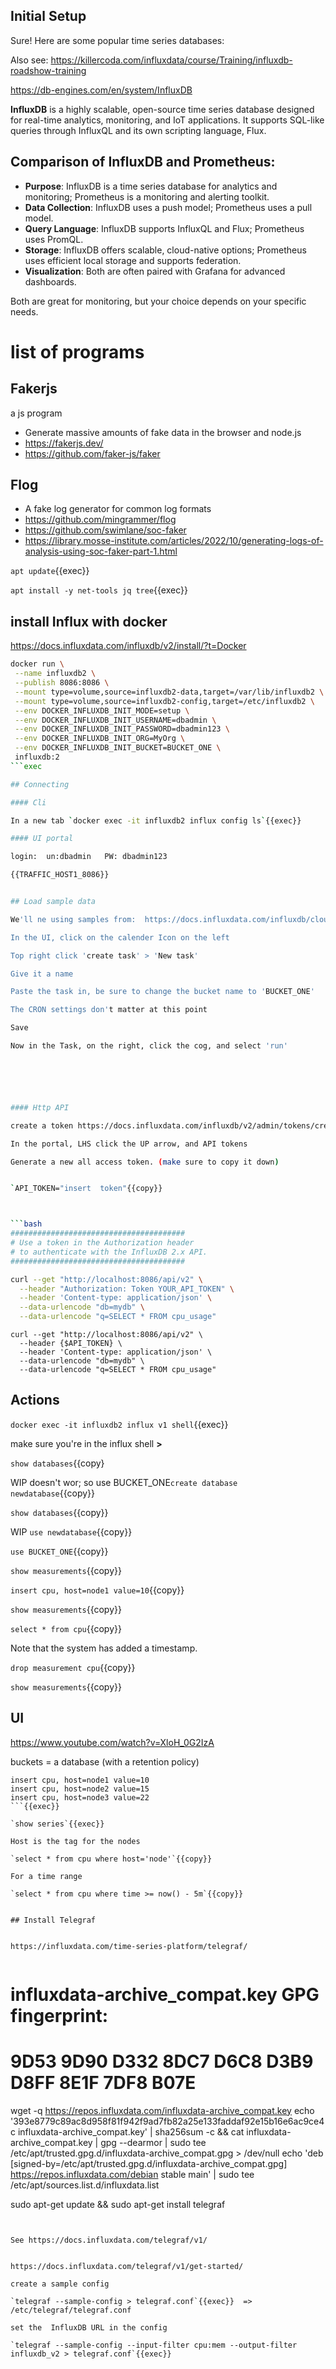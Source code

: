 
## Initial Setup

Sure! Here are some popular time series databases:

Also see: https://killercoda.com/influxdata/course/Training/influxdb-roadshow-training

https://db-engines.com/en/system/InfluxDB

**InfluxDB** is a highly scalable, open-source time series database designed for real-time analytics, monitoring, and IoT applications. It supports SQL-like queries through InfluxQL and its own scripting language, Flux.

## Comparison of **InfluxDB** and **Prometheus**:

- **Purpose**: InfluxDB is a time series database for analytics and monitoring; Prometheus is a monitoring and alerting toolkit.
- **Data Collection**: InfluxDB uses a push model; Prometheus uses a pull model.
- **Query Language**: InfluxDB supports InfluxQL and Flux; Prometheus uses PromQL.
- **Storage**: InfluxDB offers scalable, cloud-native options; Prometheus uses efficient local storage and supports federation.
- **Visualization**: Both are often paired with Grafana for advanced dashboards.

Both are great for monitoring, but your choice depends on your specific needs.


# list of programs

## Fakerjs

a js program

- Generate massive amounts of fake data in the browser and node.js
- https://fakerjs.dev/
- https://github.com/faker-js/faker

## Flog

- A fake log generator for common log formats
- https://github.com/mingrammer/flog
- https://github.com/swimlane/soc-faker
- https://library.mosse-institute.com/articles/2022/10/generating-logs-of-analysis-using-soc-faker-part-1.html


`apt update`{{exec}}

`apt install -y net-tools jq tree`{{exec}}



## install Influx with docker

https://docs.influxdata.com/influxdb/v2/install/?t=Docker

```bash
docker run \
 --name influxdb2 \
 --publish 8086:8086 \
 --mount type=volume,source=influxdb2-data,target=/var/lib/influxdb2 \
 --mount type=volume,source=influxdb2-config,target=/etc/influxdb2 \
 --env DOCKER_INFLUXDB_INIT_MODE=setup \
 --env DOCKER_INFLUXDB_INIT_USERNAME=dbadmin \
 --env DOCKER_INFLUXDB_INIT_PASSWORD=dbadmin123 \
 --env DOCKER_INFLUXDB_INIT_ORG=MyOrg \
 --env DOCKER_INFLUXDB_INIT_BUCKET=BUCKET_ONE \
 influxdb:2
```exec

## Connecting

#### Cli

In a new tab `docker exec -it influxdb2 influx config ls`{{exec}}

#### UI portal

login:  un:dbadmin   PW: dbadmin123

{{TRAFFIC_HOST1_8086}}


## Load sample data

We'll ne using samples from:  https://docs.influxdata.com/influxdb/cloud/reference/sample-data/

In the UI, click on the calender Icon on the left

Top right click 'create task' > 'New task'

Give it a name

Paste the task in, be sure to change the bucket name to 'BUCKET_ONE'

The CRON settings don't matter at this point

Save

Now in the Task, on the right, click the cog, and select 'run'






#### Http API

create a token https://docs.influxdata.com/influxdb/v2/admin/tokens/create-token/

In the portal, LHS click the UP arrow, and API tokens

Generate a new all access token. (make sure to copy it down)


`API_TOKEN="insert  token"{{copy}}



```bash
#######################################
# Use a token in the Authorization header
# to authenticate with the InfluxDB 2.x API.
#######################################

curl --get "http://localhost:8086/api/v2" \
  --header "Authorization: Token YOUR_API_TOKEN" \
  --header 'Content-type: application/json' \
  --data-urlencode "db=mydb" \
  --data-urlencode "q=SELECT * FROM cpu_usage"
```

```
curl --get "http://localhost:8086/api/v2" \
  --header {$API_TOKEN} \
  --header 'Content-type: application/json' \
  --data-urlencode "db=mydb" \
  --data-urlencode "q=SELECT * FROM cpu_usage"
```
## Actions

`docker exec -it influxdb2 influx v1 shell`{{exec}}

make sure you're in the influx shell **>**

`show databases`{{copy}

WIP doesn't wor; so use BUCKET_ONE`create database newdatabase`{{copy}}

`show databases`{{copy}}

WIP `use newdatabase`{{copy}}

`use BUCKET_ONE`{{copy}}

`show measurements`{{copy}}

`insert cpu, host=node1 value=10`{{copy}}

`show measurements`{{copy}}

`select * from cpu`{{copy}}

Note that the system has added a timestamp.

`drop measurement cpu`{{copy}}

`show measurements`{{copy}}

## UI

https://www.youtube.com/watch?v=XloH_0G2IzA

buckets = a database (with a retention policy)
```
insert cpu, host=node1 value=10
insert cpu, host=node2 value=15
insert cpu, host=node3 value=22
```{{exec}}

`show series`{{exec}}

Host is the tag for the nodes

`select * from cpu where host='node'`{{copy}}

For a time range

`select * from cpu where time >= now() - 5m`{{copy}}


## Install Telegraf


https://influxdata.com/time-series-platform/telegraf/


```
# influxdata-archive_compat.key GPG fingerprint:
#     9D53 9D90 D332 8DC7 D6C8 D3B9 D8FF 8E1F 7DF8 B07E
wget -q https://repos.influxdata.com/influxdata-archive_compat.key
echo '393e8779c89ac8d958f81f942f9ad7fb82a25e133faddaf92e15b16e6ac9ce4c influxdata-archive_compat.key' | sha256sum -c && cat influxdata-archive_compat.key | gpg --dearmor | sudo tee /etc/apt/trusted.gpg.d/influxdata-archive_compat.gpg > /dev/null
echo 'deb [signed-by=/etc/apt/trusted.gpg.d/influxdata-archive_compat.gpg] https://repos.influxdata.com/debian stable main' | sudo tee /etc/apt/sources.list.d/influxdata.list

sudo apt-get update && sudo apt-get install telegraf
```{{exec}}


See https://docs.influxdata.com/telegraf/v1/


https://docs.influxdata.com/telegraf/v1/get-started/

create a sample config

`telegraf --sample-config > telegraf.conf`{{exec}}  =>  /etc/telegraf/telegraf.conf

set the  InfluxDB URL in the config

`telegraf --sample-config --input-filter cpu:mem --output-filter influxdb_v2 > telegraf.conf`{{exec}}
